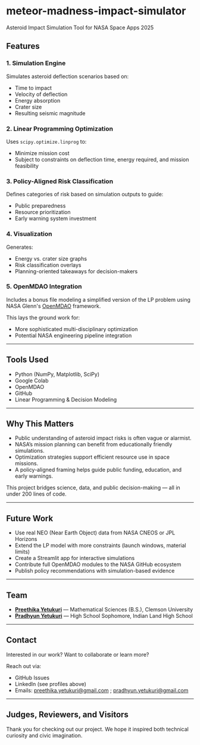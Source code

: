 # meteor-madness-impact-simulator
Asteroid Impact Simulation Tool for NASA Space Apps 2025


## Features

###  1. Simulation Engine
Simulates asteroid deflection scenarios based on:
- Time to impact
- Velocity of deflection
- Energy absorption
- Crater size
- Resulting seismic magnitude

###  2. Linear Programming Optimization
Uses `scipy.optimize.linprog` to:
- Minimize mission cost
- Subject to constraints on deflection time, energy required, and mission feasibility

### 3. Policy-Aligned Risk Classification
Defines categories of risk based on simulation outputs to guide:
- Public preparedness
- Resource prioritization
- Early warning system investment

### 4. Visualization
Generates:
- Energy vs. crater size graphs
- Risk classification overlays
- Planning-oriented takeaways for decision-makers

### 5. OpenMDAO Integration
Includes a bonus file modeling a simplified version of the LP problem using NASA Glenn's [OpenMDAO](https://openmdao.org/) framework.

This lays the ground work for:
- More sophisticated multi-disciplinary optimization
- Potential NASA engineering pipeline integration

---

## Tools Used

- Python (NumPy, Matplotlib, SciPy)
- Google Colab
- OpenMDAO
- GitHub
- Linear Programming & Decision Modeling

---

## Why This Matters

- Public understanding of asteroid impact risks is often vague or alarmist.
- NASA’s mission planning can benefit from educationally friendly simulations.
- Optimization strategies support efficient resource use in space missions.
- A policy-aligned framing helps guide public funding, education, and early warnings.

This project bridges science, data, and public decision-making — all in under 200 lines of code.

---

##  Future Work

- Use real NEO (Near Earth Object) data from NASA CNEOS or JPL Horizons
- Extend the LP model with more constraints (launch windows, material limits)
- Create a Streamlit app for interactive simulations
- Contribute full OpenMDAO modules to the NASA GitHub ecosystem
- Publish policy recommendations with simulation-based evidence

---

##  Team

- **[Preethika Yetukuri](https://www.linkedin.com/in/preethika-yetukuri/)** — Mathematical Sciences (B.S.), Clemson University
- **[Pradhyun Yetukuri](linkedin.com/in/pradhyun-yetukuri-7b843836b/)** — High School Sophomore, Indian Land High School

---

## Contact

Interested in our work? Want to collaborate or learn more?

Reach out via:
- GitHub Issues
- LinkedIn (see profiles above)
- Emails: preethika.yetukuri@gmail.com ; pradhyun.yetukuri@gmail.com

---

## Judges, Reviewers, and Visitors

Thank you for checking out our project. We hope it inspired both technical curiosity and civic imagination.

